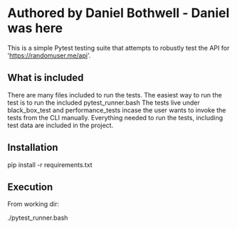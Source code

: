 # Authored by Daniel Bothwell - Daniel was here


This is a simple Pytest testing suite that attempts to robustly test the API for 'https://randomuser.me/api'.

## What is included

There are many files included to run the tests. The easiest way to run the test is to run the included pytest_runner.bash
The tests live under black_box_test and performance_tests incase the user wants to invoke the tests from the CLI manually. 
Everything needed to run the tests, including test data are included in the project. 

## Installation

pip install -r requirements.txt

## Execution

From working dir:

./pytest_runner.bash
